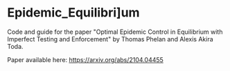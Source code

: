 # Epidemic_Equilibri]um

Code and guide for the paper "Optimal Epidemic Control in Equilibrium with Imperfect Testing and Enforcement" by Thomas Phelan and Alexis Akira Toda. 

Paper available here: https://arxiv.org/abs/2104.04455
